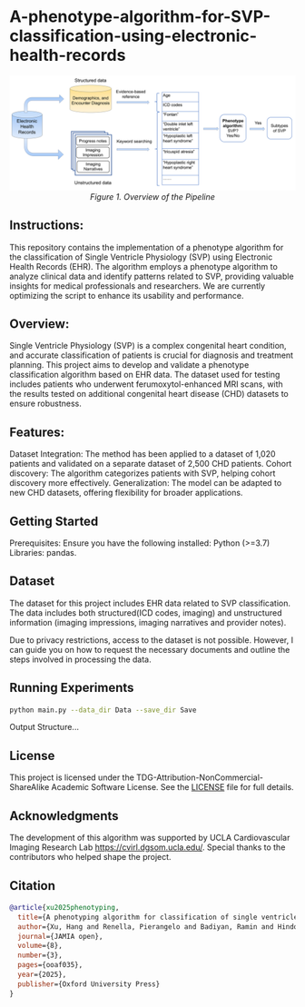 # A-phenotype-algorithm-for-SVP-classification-using-electronic-health-records
<p align="center">
	<img src="figs/overview.png"/> <br />
	<em>
	Figure 1. Overview of the Pipeline
	</em>
</p>

## Instructions:
This repository contains the implementation of a phenotype algorithm for the classification of Single Ventricle Physiology (SVP) using Electronic Health Records (EHR). The algorithm employs a phenotype algorithm to analyze clinical data and identify patterns related to SVP, providing valuable insights for medical professionals and researchers.  We are currently optimizing the script to enhance its usability and performance.

## Overview:
Single Ventricle Physiology (SVP) is a complex congenital heart condition, and accurate classification of patients is crucial for diagnosis and treatment planning. This project aims to develop and validate a phenotype classification algorithm based on EHR data. The dataset used for testing includes patients who underwent ferumoxytol-enhanced MRI scans, with the results tested on additional congenital heart disease (CHD) datasets to ensure robustness.

## Features:
Dataset Integration: The method has been applied to a dataset of 1,020 patients and validated on a separate dataset of 2,500 CHD patients.
Cohort discovery: The algorithm categorizes patients with SVP, helping cohort discovery more effectively.
Generalization: The model can be adapted to new CHD datasets, offering flexibility for broader applications.

## Getting Started
Prerequisites:
Ensure you have the following installed:
Python (>=3.7)
Libraries: pandas.

## Dataset
The dataset for this project includes EHR data related to SVP classification. The data includes both structured(ICD codes, imaging) and unstructured information (imaging impressions, imaging narratives and provider notes).

Due to privacy restrictions, access to the dataset is not possible. However, I can guide you on how to request the necessary documents and outline the steps involved in processing the data.

## Running Experiments
```bash
python main.py --data_dir Data --save_dir Save
```
Output Structure...

## License

This project is licensed under the TDG-Attribution-NonCommercial-ShareAlike Academic Software License. See the [LICENSE](LICENSE.md) file for full details.

## Acknowledgments
The development of this algorithm was supported by UCLA Cardiovascular Imaging Research Lab https://cvirl.dgsom.ucla.edu/.
Special thanks to the contributors who helped shape the project.

## Citation
```bibtex
@article{xu2025phenotyping,
  title={A phenotyping algorithm for classification of single ventricle physiology using electronic health records},
  author={Xu, Hang and Renella, Pierangelo and Badiyan, Ramin and Hindosh, Ziad R and Elisarraras, Francisco X and Zhu, Bing and Satou, Gary M and Husain, Majid and Finn, J Paul and Hsu, William and others},
  journal={JAMIA open},
  volume={8},
  number={3},
  pages={ooaf035},
  year={2025},
  publisher={Oxford University Press}
}
```
